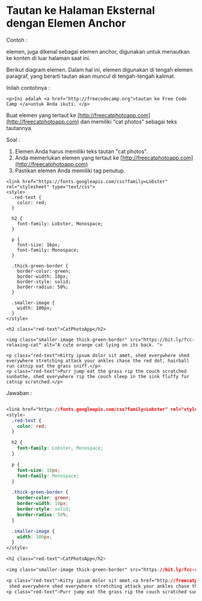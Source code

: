 # Tautan ke Halaman Eksternal dengan Elemen Anchor

Contoh :

elemen, juga dikenal sebagai elemen anchor, digunakan untuk menautkan ke konten di luar halaman saat ini.

Berikut diagram elemen. Dalam hal ini, elemen digunakan di tengah elemen paragraf, yang berarti tautan akan muncul di tengah-tengah kalimat.

Inilah contohnya :

```
<p>Ini adalah <a href="http://freecodecamp.org">tautan ke Free Code Camp </a>untuk Anda ikuti. </p>
```

Buat elemen yang tertaut ke [http://freecatphotoapp.com](http://freecatphotoapp.com) dan memiliki "cat photos" sebagai teks tautannya.

Soal :

1. Elemen Anda harus memiliki teks tautan "cat photos".
2. Anda memerlukan elemen yang tertaut ke [http://freecatphotoapp.com](http://freecatphotoapp.com)
3. Pastikan elemen Anda memiliki tag penutup.

```
<link href="https://fonts.googleapis.com/css?family=Lobster" rel="stylesheet" type="text/css">
<style>
  .red-text {
    color: red;
  }

  h2 {
    font-family: Lobster, Monospace;
  }

  p {
    font-size: 16px;
    font-family: Monospace;
  }

  .thick-green-border {
    border-color: green;
    border-width: 10px;
    border-style: solid;
    border-radius: 50%;
  }

  .smaller-image {
    width: 100px;
  }
</style>

<h2 class="red-text">CatPhotoApp</h2>

<img class="smaller-image thick-green-border" src="https://bit.ly/fcc-relaxing-cat" alt="A cute orange cat lying on its back. ">

<p class="red-text">Kitty ipsum dolor sit amet, shed everywhere shed everywhere stretching attack your ankles chase the red dot, hairball run catnip eat the grass sniff.</p>
<p class="red-text">Purr jump eat the grass rip the couch scratched sunbathe, shed everywhere rip the couch sleep in the sink fluffy fur catnip scratched.</p>
```

Jawaban :

```css

<link href="https://fonts.googleapis.com/css?family=Lobster" rel="stylesheet" type="text/css">
<style>
  .red-text {
    color: red;
  }

  h2 {
    font-family: Lobster, Monospace;
  }

  p {
    font-size: 16px;
    font-family: Monospace;
  }

  .thick-green-border {
    border-color: green;
    border-width: 10px;
    border-style: solid;
    border-radius: 50%;
  }

  .smaller-image {
    width: 100px;
  }
</style>

<h2 class="red-text">CatPhotoApp</h2>

<img class="smaller-image thick-green-border" src="https://bit.ly/fcc-relaxing-cat" alt="A cute orange cat lying on its back. ">

<p class="red-text">Kitty ipsum dolor sit amet,<a href="http://freecatphotoapp.com">cat photos</a>
 shed everywhere shed everywhere stretching attack your ankles chase the red dot, hairball run catnip eat the grass sniff.</p>
<p class="red-text">Purr jump eat the grass rip the couch scratched sunbathe, shed everywhere rip the couch sleep in the sink fluffy fur catnip scratched.</p>



```



